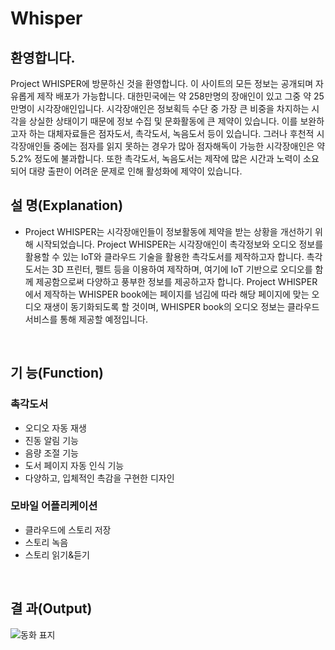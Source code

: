 # Whisper

## 환영합니다.
Project WHISPER에 방문하신 것을 환영합니다. 이 사이트의 모든 정보는 공개되며 자유롭게 제작 배포가 가능합니다. 대한민국에는 약 258만명의 장애인이 있고 그중 약 25만명이 시각장애인입니다. 시각장애인은 정보획득 수단 중 
가장 큰 비중을 차지하는 시각을 상실한 상태이기 때문에 정보 수집 및 문화활동에 큰 제약이 있습니다. 이를 보완하고자 하는 대체자료들은 점자도서, 촉각도서, 녹음도서 등이 있습니다. 그러나 후천적 시각장애인들 중에는
점자를 읽지 못하는 경우가 많아 점자해독이 가능한 시각장애인은 약 5.2% 정도에 불과합니다. 또한 촉각도서, 녹음도서는 제작에 많은 시간과 노력이 소요되어 대량 출판이 어려운 문제로 인해 활성화에 제약이 있습니다.

## 설 명(Explanation)
- Project WHISPER는 시각장애인들이 정보활동에 제약을 받는 상황을 개선하기 위해 시작되었습니다. Project WHISPER는 시각장애인이 촉각정보와 오디오 정보를 활용할 수 있는 IoT와 클라우드 기술을 활용한 촉각도서를 제작하고자 합니다. 촉각도서는 3D 프린터, 펠트 등을 이용하여 제작하며, 여기에 IoT 기반으로 오디오를 함께 제공함으로써 다양하고 풍부한 정보를 제공하고자 합니다. Project WHISPER에서 제작하는 WHISPER book에는 페이지를 넘김에 따라 해당 페이지에 맞는 오디오 재생이 동기화되도록 할 것이며, WHISPER book의 오디오 정보는 클라우드 서비스를 통해 제공할 예정입니다.

<br/>

## 기 능(Function)
### 촉각도서
- 오디오 자동 재생
- 진동 알림 기능
- 음량 조절 기능
- 도서 페이지 자동 인식 기능
- 다양하고, 입체적인 촉감을 구현한 디자인
### 모바일 어플리케이션
- 클라우드에 스토리 저장
- 스토리 녹음
- 스토리 읽기&듣기
<br/>

## 결 과(Output)
![동화 표지](https://github.com/mb5ss95/Whisper/assets/60500325/95d616ce-afdc-4f88-bf2f-be167ac42334)
